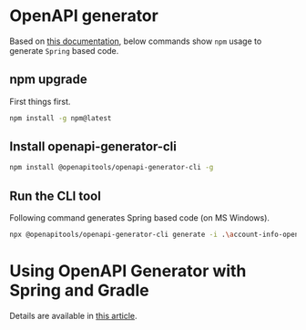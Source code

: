 # OpenAPI generator

Based on [this documentation](https://openapi-generator.tech/docs/installation/), below commands show `npm` usage to generate `Spring` based code.

## npm upgrade

First things first.

```sh
npm install -g npm@latest
```

## Install openapi-generator-cli

```sh
npm install @openapitools/openapi-generator-cli -g
```

## Run the CLI tool

Following command generates Spring based code (on MS Windows).

```sh
npx @openapitools/openapi-generator-cli generate -i .\account-info-openapi.yaml -g spring -o .\gencode
```

# Using OpenAPI Generator with Spring and Gradle

Details are available in [this article](https://medium.com/@barendnieuwoudt/generating-api-code-with-java-springboot-and-the-openapi-generator-f2e232ea0612).